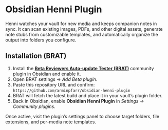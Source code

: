 # Obsidian Henni Plugin

Henni watches your vault for new media and keeps companion notes in sync. It can scan existing images, PDFs, and other digital assets, generate note stubs from customizable templates, and automatically organize the output into folders you configure.

## Installation (BRAT)

1. Install the **[Beta Reviewers Auto-update Tester (BRAT)](https://github.com/TfTHacker/obsidian42-brat)** community plugin in Obsidian and enable it.
2. Open BRAT settings → *Add Beta plugin*.
3. Paste this repository URL and confirm: `https://github.com/arminpfarr/obsidian-henni-plugin`
4. BRAT will fetch the latest build and place it in your vault’s plugin folder.
5. Back in Obsidian, enable **Obsidian Henni Plugin** in *Settings → Community plugins*.

Once active, visit the plugin’s settings panel to choose target folders, file extensions, and per-media note templates.
